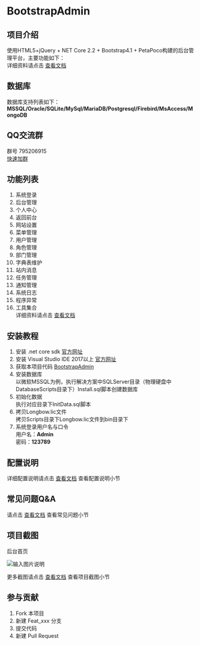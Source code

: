 ﻿# BootstrapAdmin

## 项目介绍
使用HTML5+jQuery + NET Core 2.2 + Bootstrap4.1 + PetaPoco构建的后台管理平台，主要功能如下：  
详细资料请点击 [查看文档](https://gitee.com/LongbowEnterprise/BootstrapAdmin/wikis)  

## 数据库
数据库支持列表如下：  
**MSSQL/Oracle/SQLite/MySql/MariaDB/Postgresql/Firebird/MsAccess/MongoDB**  

## QQ交流群
群号
795206915  
[快速加群](https://shang.qq.com/wpa/qunwpa?idkey=d381355e50ff91db410c3da3eadb081ba859f64c2877e86343f4709b171f28b8)

## 功能列表
1. 系统登录   
2. 后台管理  
3. 个人中心  
4. 返回前台  
5. 网站设置  
6. 菜单管理  
7. 用户管理  
8. 角色管理  
9. 部门管理  
10. 字典表维护  
11. 站内消息  
12. 任务管理  
13. 通知管理  
14. 系统日志  
15. 程序异常  
16. 工具集合  
详细资料请点击 [查看文档](https://gitee.com/LongbowEnterprise/BootstrapAdmin/wikis)  

## 安装教程
1. 安装 .net core sdk [官方网址](http://www.microsoft.com/net/download)
2. 安装 Visual Studio IDE 2017以上 [官方网址](https://visualstudio.microsoft.com/vs/getting-started/)
3. 获取本项目代码 [BootstrapAdmin](https://gitee.com/LongbowEnterprise/BootstrapAdmin)
4. 安装数据库  
以微软MSSQL为例，执行解决方案中SQLServer目录（物理硬盘中DatabaseScripts目录下）Install.sql脚本创建数据库
5. 初始化数据  
执行对应目录下InitData.sql脚本
6. 拷贝Longbow.lic文件  
拷贝Scripts目录下Longbow.lic文件到bin目录下
7. 系统登录用户名与口令  
用户名：**Admin**  
密码：**123789**  

## 配置说明
详细配置说明请点击 [查看文档](https://gitee.com/LongbowEnterprise/BootstrapAdmin/wikis) 查看配置说明小节  

## 常见问题Q&A
请点击 [查看文档](https://gitee.com/LongbowEnterprise/BootstrapAdmin/wikis) 查看常见问题小节  

## 项目截图

后台首页

![输入图片说明](https://gitee.com/LongbowEnterprise/Pictures/raw/master/BootstrapAdmin/BA02.png "BAHome.png")

更多截图请点击 [查看文档](https://gitee.com/LongbowEnterprise/BootstrapAdmin/wikis) 查看项目截图小节  

## 参与贡献

1. Fork 本项目
2. 新建 Feat_xxx 分支
3. 提交代码
4. 新建 Pull Request
